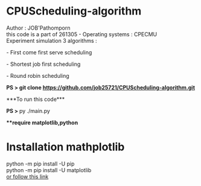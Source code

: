 # CPUScheduling-algorithm
Author : JOB'Pathomporn <br/>
this code is a part of 261305 - Operating systems : CPECMU <br/>
Experiment simulation 3 algorithms : <br/>
<p>-  First come first serve scheduling</p>
<p>-  Shortest job first scheduling</p>
<p>-  Round robin scheduling</p>

<b>PS > git clone https://github.com/job25721/CPUScheduling-algorithm.git</b><br/>
<p>***To run this code***</p>
<b>PS > </b>py ./main.py

<b>**require matplotlib,python</b>

# Installation mathplotlib
python -m pip install -U pip <br/>
python -m pip install -U matplotlib
<br />
<a href="https://matplotlib.org/users/installing.html">or follow this link</a>
